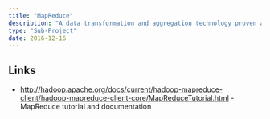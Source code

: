 ```yaml
---
title: "MapReduce"
description: "A data transformation and aggregation technology proven at extreme scale that works on key value pairs and consists of three transformation stages - map (a general transformation of the input key value pairs), shuffle (brings all pairs with the same key together) and reduce (an aggregation of all pairs with the same key). Part of the original Hadoop code base, becoming an Apache Hadoop sub-project in July 2009."
type: "Sub-Project"
date: 2016-12-16
---
```

## Links

* <http://hadoop.apache.org/docs/current/hadoop-mapreduce-client/hadoop-mapreduce-client-core/MapReduceTutorial.html> - MapReduce tutorial and documentation